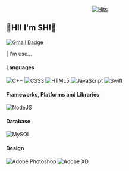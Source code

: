 <div align=center>
	 
[![Hits](https://hits.seeyoufarm.com/api/count/incr/badge.svg?url=https%3A%2F%2Fgithub.com%2Fbunchsh%2Fbunchsh&count_bg=%23000000&title_bg=%23848484&icon=icloud.svg&icon_color=%23E7E7E7&title=INVITE&edge_flat=false)](https://hits.seeyoufarm.com)<br/>
</div>
	
## 👋HI! I'm SH!👋
[![Gmail Badge](https://img.shields.io/badge/Gmail-d14836?style=flat-square&logo=Gmail&logoColor=white&link=mailto:onee.ssong@gmail.com)](mailto:onee.ssong@gmail.com)
	
| I'm use...
#### Languages
![C++](https://img.shields.io/badge/c++-%2300599C.svg?style=for-the-badge&logo=c%2B%2B&logoColor=white)
![CSS3](https://img.shields.io/badge/css3-%231572B6.svg?style=for-the-badge&logo=css3&logoColor=white)
![HTML5](https://img.shields.io/badge/html5-%23E34F26.svg?style=for-the-badge&logo=html5&logoColor=white)
![JavaScript](https://img.shields.io/badge/javascript-%23323330.svg?style=for-the-badge&logo=javascript&logoColor=%23F7DF1E)
![Swift](https://img.shields.io/badge/swift-F54A2A?style=for-the-badge&logo=swift&logoColor=white)
#### Frameworks, Platforms and Libraries
![NodeJS](https://img.shields.io/badge/node.js-6DA55F?style=for-the-badge&logo=node.js&logoColor=white)
#### Database
![MySQL](https://img.shields.io/badge/mysql-%2300f.svg?style=for-the-badge&logo=mysql&logoColor=white)
#### Design
![Adobe Photoshop](https://img.shields.io/badge/adobephotoshop-%2331A8FF.svg?style=for-the-badge&logo=adobephotoshop&logoColor=white)
![Adobe XD](https://img.shields.io/badge/Adobe%20XD-470137?style=for-the-badge&logo=Adobe%20XD&logoColor=#FF61F6)
	
	

